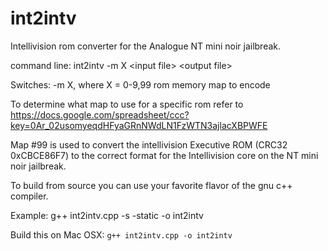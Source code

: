 # int2intv
Intellivision rom converter for the Analogue NT mini noir jailbreak.

command line: int2intv -m X \<input file\> \<output file\>

  Switches: -m X, where X = 0-9,99 rom memory map to encode

To determine what map to use for a specific rom refer to https://docs.google.com/spreadsheet/ccc?key=0Ar_02usomyeqdHFyaGRnNWdLN1FzWTN3ajlacXBPWFE

Map #99 is used to convert the intellivision Executive ROM (CRC32 0xCBCE86F7) to the correct format for the Intellivision core on the NT mini noir jailbreak.

To build from source you can use your favorite flavor of the gnu c++ compiler.

Example:  g++ int2intv.cpp -s -static -o int2intv

Build this on Mac OSX: `g++ int2intv.cpp -o int2intv`

